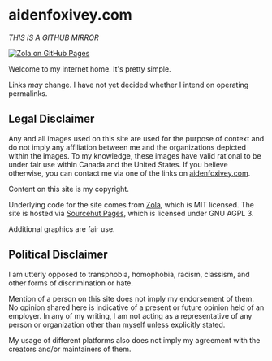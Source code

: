 # aidenfoxivey.com

*THIS IS A GITHUB MIRROR*

[![Zola on GitHub Pages](https://github.com/aidenfoxivey/aidenfoxivey.github.io/actions/workflows/main.yml/badge.svg)](https://github.com/aidenfoxivey/aidenfoxivey.github.io/actions/workflows/main.yml)

Welcome to my internet home. It's pretty simple.

Links *may* change. I have not yet decided whether I intend on operating
permalinks.

## Legal Disclaimer

Any and all images used on this site are used for the purpose of context and do
not imply any affiliation between me and the organizations depicted within the
images. To my knowledge, these images have valid rational to be under fair use
within Canada and the United States. If you believe otherwise, you can contact
me via one of the links on [aidenfoxivey.com](https://aidenfoxivey.com).

Content on this site is my copyright.

Underlying code for the site comes from [Zola](https://www.getzola.org/), which
is MIT licensed. The site is hosted via [Sourcehut Pages](https://srht.site/),
which is licensed under GNU AGPL 3.

Additional graphics are fair use.

## Political Disclaimer

I am utterly opposed to transphobia, homophobia, racism, classism, and other
forms of discrimination or hate.

Mention of a person on this site does not imply my endorsement of them. No
opinion shared here is indicative of a present or future opinion held of an
employer. In any of my writing, I am not acting as a representative of any
person or organization other than myself unless explicitly stated.

My usage of different platforms also does not imply my agreement with the
creators and/or maintainers of them.
